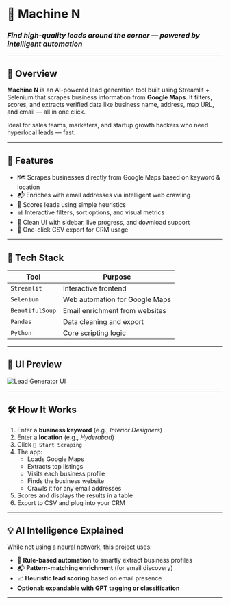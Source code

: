 # 🤖 Machine N

### *Find high-quality leads around the corner — powered by intelligent automation*

---

## 🚀 Overview

**Machine N** is an AI-powered lead generation tool built using Streamlit + Selenium that scrapes business information from **Google Maps**. It filters, scores, and extracts verified data like business name, address, map URL, and email — all in one click.

Ideal for sales teams, marketers, and startup growth hackers who need hyperlocal leads — fast.

---

## 🌟 Features

- 🗺️ Scrapes businesses directly from Google Maps based on keyword & location
- 📬 Enriches with email addresses via intelligent web crawling
- 🧠 Scores leads using simple heuristics
- 📊 Interactive filters, sort options, and visual metrics
- 🎨 Clean UI with sidebar, live progress, and download support
- 📁 One-click CSV export for CRM usage

---

## 🧠 Tech Stack

| Tool         | Purpose                          |
|--------------|-----------------------------------|
| `Streamlit`  | Interactive frontend              |
| `Selenium`   | Web automation for Google Maps    |
| `BeautifulSoup` | Email enrichment from websites |
| `Pandas`     | Data cleaning and export          |
| `Python`     | Core scripting logic              |

---

## 📸 UI Preview

![Lead Generator UI](https://i.imgur.com/B9Z1SUP.png)

---

## 🛠 How It Works

1. Enter a **business keyword** (e.g., *Interior Designers*)  
2. Enter a **location** (e.g., *Hyderabad*)  
3. Click `🚀 Start Scraping`  
4. The app:
   - Loads Google Maps
   - Extracts top listings
   - Visits each business profile
   - Finds the business website
   - Crawls it for any email addresses
5. Scores and displays the results in a table
6. Export to CSV and plug into your CRM

---

## 💡 AI Intelligence Explained

While not using a neural network, this project uses:

- 🧠 **Rule-based automation** to smartly extract business profiles  
- 📬 **Pattern-matching enrichment** (for email discovery)  
- 📈 **Heuristic lead scoring** based on email presence  
- **Optional: expandable with GPT tagging or classification**

---


